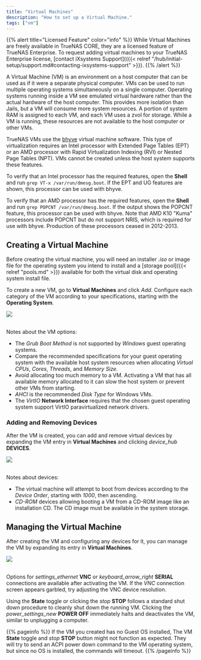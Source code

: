 ```yaml
---
title: "Virtual Machines"
description: "How to set up a Virtual Machine."
tags: ["vm"]
---
```


{{% alert title="Licensed Feature" color="info" %}}
While Virtual Machines are freely available in TrueNAS CORE, they are a licensed feature of TrueNAS Enterprise.
To request adding virtual machines to your TrueNAS Enterprise license, [contact iXsystems Support](({{< relref "/hub/initial-setup/support.md#contacting-ixsystems-support" >}}).
{{% /alert %}}

A Virtual Machine (VM) is an environment on a host computer that can be used as if it were a separate physical computer.
VMs can be used to run multiple operating systems simultaneously on a single computer.
Operating systems running inside a VM see emulated virtual hardware rather than the actual hardware of the host computer.
This provides more isolation than Jails, but a VM will consume more system resources.
A portion of system RAM is assigned to each VM, and each VM uses a zvol for storage.
While a VM is running, these resources are not available to the host computer or other VMs.

TrueNAS VMs use the [bhyve](https://bhyve.org/) virtual machine software.
This type of virtualization requires an Intel processor with Extended Page Tables (EPT) or an AMD processor with Rapid Virtualization Indexing (RVI) or Nested Page Tables (NPT).
VMs cannot be created unless the host system supports these features.

To verify that an Intel processor has the required features, open the **Shell** and run `grep VT-x /var/run/dmesg.boot`.
If the EPT and UG features are shown, this processor can be used with bhyve.

To verify that an AMD processor has the required features, open the **Shell** and run `grep POPCNT /var/run/dmesg.boot`.
If the output shows the POPCNT feature, this processor can be used with bhyve.
Note that AMD K10 "Kuma" processors include POPCNT but do not support NRIS, which is required for use with bhyve.
Production of these processors ceased in 2012-2013.

## Creating a Virtual Machine

Before creating the virtual machine, you will need an installer *.iso* or image file for the operating system you intend to install and a [storage pool]({{< relref "pools.md" >}}) available for both the virtual disk and operating system install file.

To create a new VM, go to **Virtual Machines** and click *Add*.
Configure each category of the VM according to your specifications, starting with the **Operating System**.

<img src="/images/VirtualMachinesAdd.png">
<br><br>

Notes about the VM options:

* The *Grub* *Boot Method* is not supported by *Windows* guest operating systems.
* Compare the recommended specifications for your guest operating system with the available host system resources when allocating *Virtual CPUs*, *Cores*, *Threads*, and *Memory Size*.
* Avoid allocating too much memory to a VM.
  Activating a VM that has all available memory allocated to it can slow the host system or prevent other VMs from starting.
* *AHCI* is the recommended *Disk Type* for Windows VMs.
* The *VirtIO* **Network Interface** requires that the chosen guest operating system support VirtIO paravirtualized network drivers.

### Adding and Removing Devices

After the VM is created, you can add and remove virtual devices by expanding the VM entry in **Virtual Machines** and clicking <i class="material-icons" aria-hidden="true" title="Devices Button">device_hub</i> **DEVICES**.

<img src="/images/VirtualMachinesDevices.png">
<br><br>

Notes about devices:

* The virtual machine will attempt to boot from devices according to the *Device Order*, starting with *1000*, then ascending.
* *CD-ROM* devices allowing booting a VM from a CD-ROM image like an installation CD.
  The CD image must be available in the system storage.

## Managing the Virtual Machine

After creating the VM and configuring any devices for it, you can manage the VM by expanding its entry in **Virtual Machines**.

<img src="/images/VirtualMachinesOptions.png">
<br><br>

Options for <i class="material-icons" aria-hidden="true" title="VNC Button">settings_ethernet</i> **VNC** or <i class="material-icons" aria-hidden="true" title="Serial Button">keyboard_arrow_right</i> **SERIAL** connections are available after activating the VM.
If the *VNC* connection screen appears garbled, try adjusting the VNC device resolution.

Using the **State** toggle or clicking the <i class="material-icons" aria-hidden="true" title="Stop Button">stop</i> **STOP** follows a standard shut down procedure to cleanly shut down the running VM.
Clicking the <i class="material-icons" aria-hidden="true" title="Power Off Button">power_settings_new</i> **POWER OFF** immediately halts and deactivates the VM, similar to unplugging a computer.

{{% pageinfo %}}
If the VM you created has no Guest OS installed, The VM **State** toggle and <i class="material-icons" aria-hidden="true" title="Stop Button">stop</i> **STOP** button might not function as expected. They will try to send an ACPI power down command to the VM operating system, but since no OS is installed, the commands will timeout.
{{% /pageinfo %}}
